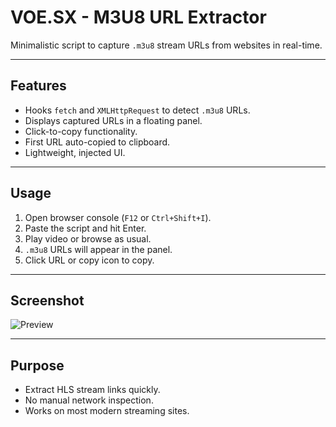 # VOE.SX - M3U8 URL Extractor

Minimalistic script to capture `.m3u8` stream URLs from websites in real-time.

---

## Features

- Hooks `fetch` and `XMLHttpRequest` to detect `.m3u8` URLs.
- Displays captured URLs in a floating panel.
- Click-to-copy functionality.
- First URL auto-copied to clipboard.
- Lightweight, injected UI.

---

## Usage

1. Open browser console (`F12` or `Ctrl+Shift+I`).
2. Paste the script and hit Enter.
3. Play video or browse as usual.
4. `.m3u8` URLs will appear in the panel.
5. Click URL or copy icon to copy.

---

## Screenshot

![Preview](https://i.imgur.com/8UUI3ca.png)

---

## Purpose

- Extract HLS stream links quickly.
- No manual network inspection.
- Works on most modern streaming sites.

